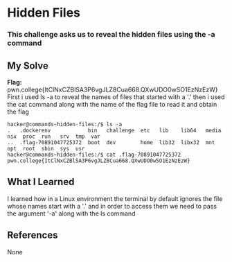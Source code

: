 # Hidden Files
### This challenge asks us to reveal the hidden files using the -a command


## My Solve
**Flag:** pwn.college{ItClNxCZBlSA3P6vgJLZ8Cua668.QXwUDO0wSO1EzNzEzW}
First i used ls -a to reveal the names of files that started with a '.'
then i used the cat command along with the name of the flag file to read
it and obtain the flag


```
hacker@commands~hidden-files:/$ ls -a
.   .dockerenv            bin   challenge  etc   lib    lib64   media  nix  proc  run   srv  tmp  var
..  .flag-70891047725372  boot  dev        home  lib32  libx32  mnt    opt  root  sbin  sys  usr
hacker@commands~hidden-files:/$ cat .flag-70891047725372
pwn.college{ItClNxCZBlSA3P6vgJLZ8Cua668.QXwUDO0wSO1EzNzEzW}
```

## What I Learned
I learned how in a Linux environment the terminal by default ignores
the file whose names start with a '.' and in order to access them we 
need to pass the argument '-a' along with the ls command

## References
None
